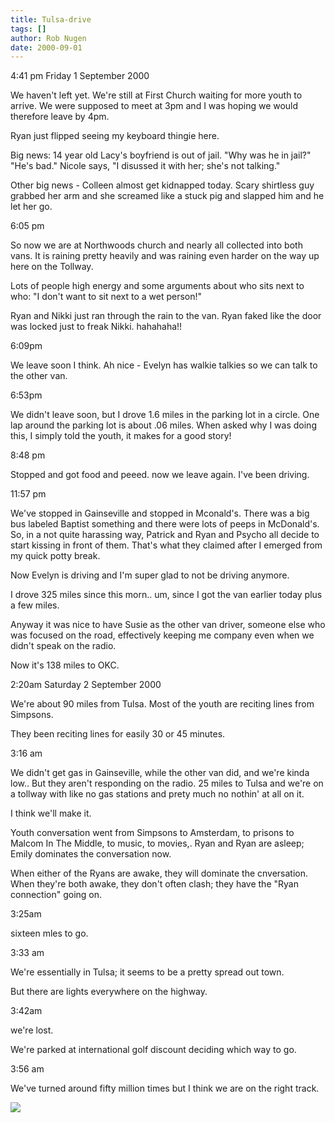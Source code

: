 ```yaml
---
title: Tulsa-drive
tags: []
author: Rob Nugen
date: 2000-09-01
---
```


<p class=date>4:41 pm Friday 1 September 2000

<p>We haven't left yet.  We're still at First Church waiting for more youth
to arrive.  We were supposed to meet at 3pm and I was hoping we would
therefore leave by 4pm.

<p>Ryan just flipped seeing my keyboard thingie here.

<p>Big news: 14 year old Lacy's boyfriend is out of jail.  "Why was he in
jail?"  "He's bad."   Nicole says, "I disussed it with her; she's not
talking."

<p>Other big news - Colleen almost get kidnapped today.  Scary shirtless guy
grabbed her arm and she screamed like a stuck pig and slapped him and he let
her go.

<p class=date>6:05 pm

<p>So now we are at Northwoods church and nearly all collected into both
vans.  It is raining pretty heavily and was raining even harder on the way
up here on the Tollway.

<p>Lots of people high energy and some arguments about who sits next to who:
"I don't want to sit next to a wet person!"

<p>Ryan and Nikki just ran through the rain to the van.  Ryan faked like the
door was locked just to freak Nikki.  hahahaha!!

<p class=date>6:09pm

<p>We leave soon I think.  Ah nice - Evelyn has walkie talkies so we can
talk to the other van.

<p class=date>6:53pm

<p>We didn't leave soon, but I drove 1.6 miles in the parking lot in a
circle.  One lap around the parking lot is about .06 miles.  When asked why
I was doing this, I simply told the youth, it makes for a good story!

<p class=date>8:48 pm

<p>Stopped and got food and peeed.  now we leave again. I've been driving.

<p class=date>11:57 pm

<p>We've stopped in Gainseville and stopped in Mconald's. There was a big
bus labeled Baptist something and there were lots of peeps in McDonald's.
So, in a not quite harassing way, Patrick and Ryan and Psycho all decide to
start kissing in front of them.  That's what they claimed after I emerged
from my quick potty break.

<p>Now Evelyn is driving and I'm super glad to not be driving anymore.

<p>I drove 325 miles since this morn.. um, since I got the van earlier today
plus a few miles.

<p>Anyway it was nice to have Susie as the other van driver, someone else
who was focused on the road, effectively keeping me company even when we
didn't speak on the radio.

<p>Now it's 138 miles to OKC.

<p class=date>2:20am Saturday 2 September 2000

<p>We're about 90 miles from Tulsa.   Most of the youth are reciting lines
from Simpsons.

<p>They been reciting lines for easily 30 or 45 minutes.

<p class=date>3:16 am

<p>We didn't get gas in Gainseville, while the other van did, and we're
kinda low..  But they aren't responding on the radio.   25 miles to Tulsa
and we're on a tollway with like no gas stations and prety much no nothin'
at all on it.

<p>I think we'll make it.

<p>Youth conversation went from Simpsons to Amsterdam, to prisons to Malcom
In The Middle, to music, to movies,.  Ryan and Ryan are asleep; Emily
dominates the conversation now.

<p>When either of the Ryans are awake, they will dominate the cnversation.
When they're both awake, they don't often clash; they have the "Ryan
connection" going on.

<p class=date>3:25am

<p>sixteen mles to go.

<p class=date>3:33 am

<p>We're essentially in Tulsa; it seems to be a pretty spread out town.

<p>But there are lights everywhere on the highway.

<p class=date>3:42am

<p>we're lost.

<p>We're parked at international golf discount deciding which way to go.

<p class=date>3:56 am

<p>We've turned around fifty million times but I think we are on the right
track.

<p><img src="/images/rob/wL-ROB.gif">

